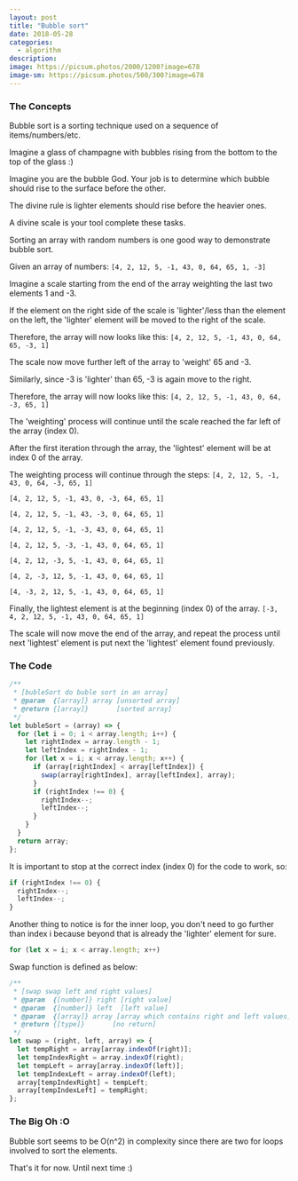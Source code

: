 ```yaml
---
layout: post
title: "Bubble sort"
date: 2018-05-28
categories:
  - algorithm
description:
image: https://picsum.photos/2000/1200?image=678
image-sm: https://picsum.photos/500/300?image=678
---
```

### The Concepts

Bubble sort is a sorting technique used on a sequence of items/numbers/etc.

Imagine a glass of champagne with bubbles rising from the bottom to the top of the glass :)

Imagine you are the bubble God. Your job is to determine which bubble should rise to the surface before the other.

The divine rule is lighter elements should rise before the heavier ones.

A divine scale is your tool complete these tasks.

Sorting an array with random numbers is one good way to demonstrate bubble sort.

Given an array of numbers:
`[4, 2, 12, 5, -1, 43, 0, 64, 65, 1, -3]`

Imagine a scale starting from the end of the array weighting the last two elements 1 and -3.

If the element on the right side of the scale is 'lighter'/less than the element on the left, the 'lighter' element will be moved to the right of the scale.

Therefore, the array will now looks like this:
`[4, 2, 12, 5, -1, 43, 0, 64, 65, -3, 1]`

The scale now move further left of the array to 'weight' 65 and -3.

Similarly, since -3 is 'lighter' than 65, -3 is again move to the right.

Therefore, the array will now looks like this:
`[4, 2, 12, 5, -1, 43, 0, 64, -3, 65, 1]`

The 'weighting' process will continue until the scale reached the far left of the array (index 0).

After the first iteration through the array, the 'lightest' element will be at index 0 of the array.

The weighting process will continue through the steps:
`[4, 2, 12, 5, -1, 43, 0, 64, -3, 65, 1]`

`[4, 2, 12, 5, -1, 43, 0, -3, 64, 65, 1]`

`[4, 2, 12, 5, -1, 43, -3, 0, 64, 65, 1]`

`[4, 2, 12, 5, -1, -3, 43, 0, 64, 65, 1]`

`[4, 2, 12, 5, -3, -1, 43, 0, 64, 65, 1]`

`[4, 2, 12, -3, 5, -1, 43, 0, 64, 65, 1]`

`[4, 2, -3, 12, 5, -1, 43, 0, 64, 65, 1]`

`[4, -3, 2, 12, 5, -1, 43, 0, 64, 65, 1]`

Finally, the lightest element is at the beginning (index 0) of the array.
`[-3, 4, 2, 12, 5, -1, 43, 0, 64, 65, 1]`

The scale will now move the end of the array, and repeat the process until next 'lightest' element is put next the 'lightest' element found previously.

### The Code
```javascript
/**
 * [bubleSort do buble sort in an array]
 * @param  {[array]} array [unsorted array]
 * @return {[array]}       [sorted array]
 */
let bubleSort = (array) => {
  for (let i = 0; i < array.length; i++) {
    let rightIndex = array.length - 1;
    let leftIndex = rightIndex - 1;
    for (let x = i; x < array.length; x++) {
      if (array[rightIndex] < array[leftIndex]) {
        swap(array[rightIndex], array[leftIndex], array);
      }
      if (rightIndex !== 0) {
        rightIndex--;
        leftIndex--;
      }
    }
  }
  return array;
};
```

It is important to stop at the correct index (index 0) for the code to work, so:
```javascript
if (rightIndex !== 0) {
  rightIndex--;
  leftIndex--;
}
```

Another thing to notice is for the inner loop, you don't need to go further than index i because beyond that is already the 'lighter' element for sure.
```javascript
for (let x = i; x < array.length; x++)
```

Swap function is defined as below:
```javascript
/**
 * [swap swap left and right values]
 * @param  {[number]} right [right value]
 * @param  {[number]} left  [left value]
 * @param  {[array]} array [array which contains right and left values]
 * @return {[type]}       [no return]
 */
let swap = (right, left, array) => {
  let tempRight = array[array.indexOf(right)];
  let tempIndexRight = array.indexOf(right);
  let tempLeft = array[array.indexOf(left)];
  let tempIndexLeft = array.indexOf(left);
  array[tempIndexRight] = tempLeft;
  array[tempIndexLeft] = tempRight;
};
```

### The Big Oh :O
Bubble sort seems to be O(n^2) in complexity since there are two for loops involved to sort the elements.

That's it for now. Until next time :)
